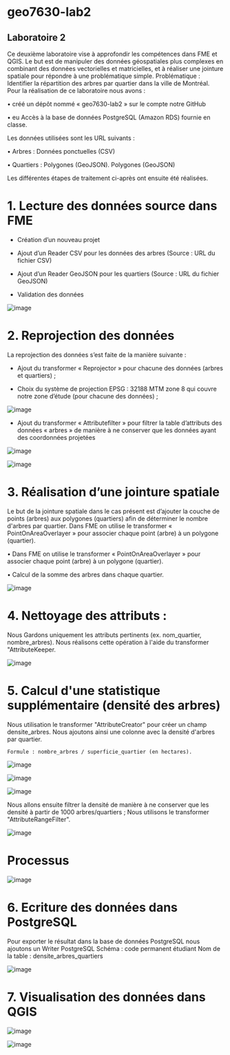 # geo7630-lab2
## Laboratoire 2 
Ce deuxième laboratoire vise à approfondir les compétences dans FME et QGIS. Le but est de manipuler des données géospatiales plus complexes en combinant des données vectorielles et matricielles, et à réaliser une jointure spatiale pour répondre à une problématique simple.
Problématique : Identifier la répartition des arbres par quartier dans la ville de Montréal.
Pour la réalisation de ce laboratoire nous avons :

•	créé un dépôt nommé « geo7630-lab2 » sur le compte notre GitHub 

•	eu Accès à la base de données PostgreSQL (Amazon RDS) fournie en classe.

Les données utilisées sont les URL suivants :

•	Arbres : Données ponctuelles (CSV)

•	Quartiers : Polygones (GeoJSON). Polygones (GeoJSON)

Les différentes étapes de traitement ci-après ont ensuite été réalisées.

# 1.	Lecture des données source dans FME 
   
-	Création d’un nouveau projet 
  
-	Ajout d’un Reader CSV pour les données des arbres (Source : URL du fichier CSV) 
  
-	Ajout d’un Reader GeoJSON pour les quartiers (Source : URL du fichier GeoJSON) 
  
-	Validation des données
  
![image](https://github.com/user-attachments/assets/40439faa-b1b3-4415-862f-73aef6f0eafd)

# 2.	Reprojection des données
   
La reprojection des données s’est faite de la manière suivante :

-	Ajout du transformer « Reprojector » pour chacune des données (arbres et quartiers) ;
  
-	Choix du système de projection EPSG : 32188 MTM zone 8 qui couvre notre zone d’étude (pour chacune des données) ;

![image](https://github.com/user-attachments/assets/4d9b377b-e785-41ef-9676-0ba2d2020f58)
  
-	Ajout du transformer « Attributefilter » pour filtrer la table d’attributs des données « arbres » de manière à ne conserver que les données ayant des coordonnées projetées

![image](https://github.com/user-attachments/assets/06054988-4ede-4deb-89d0-48fb59b07c19)

![image](https://github.com/user-attachments/assets/5b0c3169-9360-4376-8649-ca4809963cca)
  

# 3.	Réalisation d’une jointure spatiale
   
Le but de la jointure spatiale dans le cas présent est d’ajouter la couche de points (arbres) aux polygones (quartiers) afin de déterminer le nombre d'arbres par quartier.
Dans FME on utilise le transformer « PointOnAreaOverlayer » pour associer chaque point (arbre) à un polygone (quartier).

•	Dans FME on utilise le transformer « PointOnAreaOverlayer » pour associer chaque point (arbre) à un polygone (quartier).

•	Calcul de la somme des arbres dans chaque quartier.

![image](https://github.com/user-attachments/assets/e71c69ab-ae8c-4844-9034-3c915a646a5f)


# 4. Nettoyage des attributs :

Nous Gardons uniquement les attributs pertinents (ex. nom_quartier, nombre_arbres). Nous réalisons cette opération à l'aide du transformer "AttributeKeeper.

![image](https://github.com/user-attachments/assets/547616c0-3892-4c1c-aac0-818f9ccf5c17)


# 5. Calcul d'une statistique supplémentaire (densité des arbres)

Nous utilisation le transformer "AttributeCreator" pour créer un champ densite_arbres. Nous ajoutons ainsi une colonne avec la densité d'arbres par quartier.

    Formule : nombre_arbres / superficie_quartier (en hectares).

![image](https://github.com/user-attachments/assets/825c7344-7df5-4a29-a216-93f596fb7d73)

![image](https://github.com/user-attachments/assets/fa3ce936-744c-456b-88b6-b31df0e71413)

![image](https://github.com/user-attachments/assets/f42de0ea-12e1-4989-961f-e0dabedbca84)


Nous allons ensuite filtrer la densité de manière à ne conserver que les densité à partir de 1000 arbres/quartiers ; Nous utilisons le transformer "AttributeRangeFilter".

![image](https://github.com/user-attachments/assets/aefcb428-5381-44c8-b182-3e7ad32bbf90)

# Processus

![image](https://github.com/user-attachments/assets/704d540e-4367-42f1-8b5c-4f7adf818cff)


# 6. Ecriture des données dans PostgreSQL

Pour exporter le résultat dans la base de données PostgreSQL nous ajoutons un Writer PostgreSQL 
  Schéma : code permanent étudiant
  Nom de la table : densite_arbres_quartiers
  
![image](https://github.com/user-attachments/assets/2f650a52-38cd-45f2-8b8c-f60130525185)


# 7. Visualisation des données dans QGIS

![image](https://github.com/user-attachments/assets/9bb4c5ec-85c2-4ee3-afda-e7b78d29a158)

![image](https://github.com/user-attachments/assets/11afe2a5-bd6b-4518-acd3-46712054a166)

